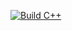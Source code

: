 [![Build C++](https://github.com/oliviajohnson91/FirstIO/actions/workflows/actions.yml/badge.svg)](https://github.com/oliviajohnson91/FirstIO/actions/workflows/actions.yml)
